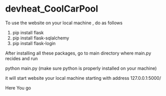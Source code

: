 # devheat_CoolCarPool

To use the website on your local machine , do as follows

1. pip install flask
2. pip install flask-sqlalchemy
3. pip install flask-login

After installing all these packages, go to main directory
where main.py recides and run

python main.py (make sure python is properly installed on your machine)

it will start website your local machine starting with address 127.0.0.1:5000/

Here You go
